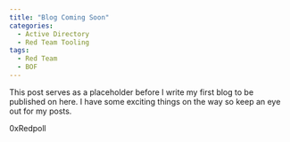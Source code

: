 ```yaml
---
title: "Blog Coming Soon"
categories:
  - Active Directory
  - Red Team Tooling
tags:
  - Red Team
  - BOF
---
```


This post serves as a placeholder before I write my first blog to be published on here. I have some exciting things on the way so keep an eye out for my posts.

0xRedpoll